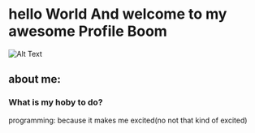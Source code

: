 # hello World And welcome to my awesome Profile Boom
![Alt Text](https://media0.giphy.com/media/v1.Y2lkPTc5MGI3NjExb2gzYzljY3FrdmU4YTE3aGc0N2l5aXlvOHVqbDFjN2lpYWVvNjN0ZiZlcD12MV9pbnRlcm5hbF9naWZfYnlfaWQmY3Q9Zw/26tPdwMm4jyClgxTq/giphy.gif)

## about me:
<h3>What is my hoby to do?</h3>
<p>programming: because it makes me excited(no not that kind of excited)</p>

<!--
**troy600/troy600** is a ✨ _special_ ✨ repository because its `README.md` (this file) appears on your GitHub profile.

Here are some ideas to get you started:

- 🔭 I’m currently working on ...
- 🌱 I’m currently learning ...
- 👯 I’m looking to collaborate on ...
- 🤔 I’m looking for help with ...
- 💬 Ask me about ...
- 📫 How to reach me: ...
- 😄 Pronouns: ...
- ⚡ Fun fact: ...
-->
